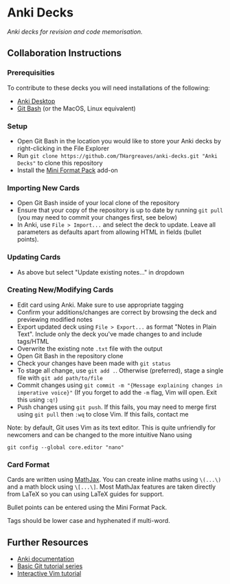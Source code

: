 # Anki Decks

_Anki decks for revision and code memorisation._

## Collaboration Instructions

### Prerequisities

To contribute to these decks you will need installations of the following:

- [Anki Desktop](https://apps.ankiweb.net/)
- [Git Bash](https://gitforwindows.org/) (or the MacOS, Linux equivalent)

### Setup

- Open Git Bash in the location you would like to store your Anki decks by right-clicking in the File Explorer
- Run `git clone https://github.com/THargreaves/anki-decks.git "Anki Decks"` to clone this repository
- Install the [Mini Format Pack](https://ankiweb.net/shared/info/295889520) add-on

### Importing New Cards

- Open Git Bash inside of your local clone of the repository
- Ensure that your copy of the repository is up to date by running `git pull` (you may need to commit your changes first, see below)
- In Anki, use `File > Import...` and select the deck to update. Leave all parameters as defaults apart from allowing HTML in fields (bullet points).

### Updating Cards

- As above but select "Update existing notes..." in dropdown

### Creating New/Modifying Cards

- Edit card using Anki. Make sure to use appropriate tagging
- Confirm your additions/changes are correct by browsing the deck and previewing modified notes
- Export updated deck using `File > Export...` as format "Notes in Plain Text". Include only the deck you've made changes to and include tags/HTML
- Overwrite the existing note `.txt` file with the output
- Open Git Bash in the repository clone
- Check your changes have been made with `git status`
- To stage all change, use `git add .`. Otherwise (preferred), stage a single file with `git add path/to/file`
- Commit changes using `git commit -m "{Message explaining changes in imperative voice}"` (If you forget to add the `-m` flag, Vim will open. Exit this using `:q!`)
- Push changes using `git push`. If this fails, you may need to merge first using `git pull` then `:wq` to close Vim. If this fails, contact me 

Note: by default, Git uses Vim as its text editor. This is quite unfriendly for newcomers and can be changed to the more intuitive Nano using

```
git config --global core.editor "nano"
```

### Card Format

Cards are written using [MathJax](https://www.mathjax.org/). You can create inline maths using `\(...\)` and a math block using `\[...\]`. Most MathJax features are taken directly from LaTeX so you can using LaTeX guides for support.

Bullet points can be entered using the Mini Format Pack.

Tags should be lower case and hyphenated if multi-word.

## Further Resources

- [Anki documentation](https://docs.ankiweb.net/#/)
- [Basic Git tutorial series](https://www.youtube.com/playlist?list=PL-osiE80TeTuRUfjRe54Eea17-YfnOOAx)
- [Interactive Vim tutorial](https://www.openvim.com/)
